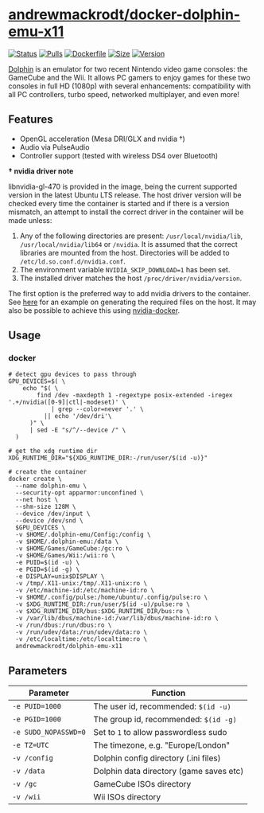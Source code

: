# [andrewmackrodt/docker-dolphin-emu-x11](https://github.com/andrewmackrodt/dockerfiles/tree/master/dolphin-emu-x11)

[![Status](https://jenkins.mackrodt.io/buildStatus/icon?job=dockerfiles%2Fdolphin-emu-x11)][status]
[![Pulls](https://img.shields.io/docker/pulls/andrewmackrodt/dolphin-emu-x11.svg)][pulls]
[![Dockerfile](https://img.shields.io/github/size/andrewmackrodt/dockerfiles/dolphin-emu-x11/Dockerfile.svg?label=dockerfile)][dockerfile]
[![Size](https://img.shields.io/docker/image-size/andrewmackrodt/dolphin-emu-x11)][size]
[![Version](https://img.shields.io/docker/v/andrewmackrodt/dolphin-emu-x11)][version]

[status]: https://jenkins.mackrodt.io/job/dockerfiles/job/dolphin-emu-x11/
[pulls]: https://hub.docker.com/r/andrewmackrodt/dolphin-emu-x11
[dockerfile]: https://github.com/andrewmackrodt/dockerfiles/blob/master/dolphin-emu-x11/Dockerfile
[size]: https://microbadger.com/images/andrewmackrodt/dolphin-emu-x11
[version]: https://hub.docker.com/r/andrewmackrodt/dolphin-emu-x11/tags

[Dolphin](https://dolphin-emu.org/) is an emulator for two recent Nintendo video
game consoles: the GameCube and the Wii. It allows PC gamers to enjoy games for
these two consoles in full HD (1080p) with several enhancements: compatibility
with all PC controllers, turbo speed, networked multiplayer, and even more! 

## Features

* OpenGL acceleration (Mesa DRI/GLX and nvidia †)
* Audio via PulseAudio
* Controller support (tested with wireless DS4 over Bluetooth)

**† nvidia driver note**

libnvidia-gl-470 is provided in the image, being the current supported version
in the latest Ubuntu LTS release. The host driver version will be checked every
time the container is started and if there is a version mismatch, an attempt
to install the correct driver in the container will be made unless:

1. Any of the following directories are present: `/usr/local/nvidia/lib`,
   `/usr/local/nvidia/lib64` or `/nvidia`. It is assumed that the correct
   libraries are mounted from the host. Directories will be added to
   `/etc/ld.so.conf.d/nvidia.conf`.
2. The environment variable `NVIDIA_SKIP_DOWNLOAD=1` has been set.
3. The installed driver matches the host `/proc/driver/nvidia/version`.

The first option is the preferred way to add nvidia drivers to the container.
See [here][gist] for an example on generating the required files on the host.
It may also be possible to achieve this using [nvidia-docker][nvidia-docker].

[gist]: https://gist.github.com/andrewmackrodt/e5f9eaf63c9296db73901796bc46a3f8
[nvidia-docker]: https://github.com/NVIDIA/nvidia-docker

## Usage

### docker

```
# detect gpu devices to pass through
GPU_DEVICES=$( \
    echo "$( \
        find /dev -maxdepth 1 -regextype posix-extended -iregex '.+/nvidia([0-9]|ctl|-modeset)' \
            | grep --color=never '.' \
          || echo '/dev/dri'\
      )" \
      | sed -E "s/^/--device /" \
  )

# get the xdg runtime dir
XDG_RUNTIME_DIR="${XDG_RUNTIME_DIR:-/run/user/$(id -u)}"

# create the container
docker create \
  --name dolphin-emu \
  --security-opt apparmor:unconfined \
  --net host \
  --shm-size 128M \
  --device /dev/input \
  --device /dev/snd \
  $GPU_DEVICES \
  -v $HOME/.dolphin-emu/Config:/config \
  -v $HOME/.dolphin-emu:/data \
  -v $HOME/Games/GameCube:/gc:ro \
  -v $HOME/Games/Wii:/wii:ro \
  -e PUID=$(id -u) \
  -e PGID=$(id -g) \
  -e DISPLAY=unix$DISPLAY \
  -v /tmp/.X11-unix:/tmp/.X11-unix:ro \
  -v /etc/machine-id:/etc/machine-id:ro \
  -v $HOME/.config/pulse:/home/ubuntu/.config/pulse:ro \
  -v $XDG_RUNTIME_DIR:/run/user/$(id -u)/pulse:ro \
  -v $XDG_RUNTIME_DIR/bus:$XDG_RUNTIME_DIR/bus:ro \
  -v /var/lib/dbus/machine-id:/var/lib/dbus/machine-id:ro \
  -v /run/dbus:/run/dbus:ro \
  -v /run/udev/data:/run/udev/data:ro \
  -v /etc/localtime:/etc/localtime:ro \
  andrewmackrodt/dolphin-emu-x11
```

## Parameters

| Parameter | Function |
| --- | --- |
| `-e PUID=1000` | The user id, recommended: `$(id -u)` |
| `-e PGID=1000` | The group id, recommended: `$(id -g)` |
| `-e SUDO_NOPASSWD=0` | Set to `1` to allow passwordless sudo |
| `-e TZ=UTC` | The timezone, e.g. "Europe/London" |
| `-v /config` | Dolphin config directory (.ini files) |
| `-v /data` | Dolphin data directory (game saves etc) |
| `-v /gc` | GameCube ISOs directory |
| `-v /wii` | Wii ISOs directory |
